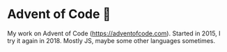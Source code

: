# Advent of Code 🎄

My work on Advent of Code (https://adventofcode.com). Started in 2015, I try it again in 2018.
Mostly JS, maybe some other languages sometimes.
